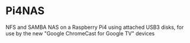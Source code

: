 # Pi4NAS
NFS and SAMBA NAS on a Raspberry Pi4 using attached USB3 disks, for use by the new "Google ChromeCast for Google TV" devices
